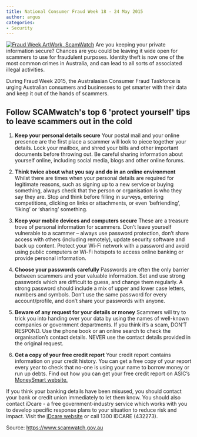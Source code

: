 ```yaml
---
title: National Consumer Fraud Week 18 - 24 May 2015
author: angus
categories:
- Security
---
```


[![Fraud Week ArtWork, ScamWatch](/assets/images/FRAUD-WEEK-ARTWORK_Landscape_D01.jpg)](https://www.scamwatch.gov.au/)
Are you keeping your private information secure? Chances are you could be leaving it wide open for scammers to use for fraudulent purposes. Identity theft is now one of the most common crimes in Australia, and can lead to all sorts of associated illegal activities.

During Fraud Week 2015, the Australasian Consumer Fraud Taskforce is urging Australian consumers and businesses to get smarter with their data and keep it out of the hands of scammers.


## Follow SCAMwatch's top 6 'protect yourself' tips to leave scammers out in the cold

  1. **Keep your personal details secure**
Your postal mail and your online presence are the first place a scammer will look to piece together your details. Lock your mailbox, and shred your bills and other important documents before throwing out. Be careful sharing information about yourself online, including social media, blogs and other online forums.


  2. **Think twice about what you say and do in an online environment**
Whilst there are times when your personal details are required for legitimate reasons, such as signing up to a new service or buying something, always check that the person or organisation is who they say they are. Stop and think before filling in surveys, entering competitions, clicking on links or attachments, or even ‘befriending’, ‘liking’ or ‘sharing’ something.


  3. **Keep your mobile devices and computers secure**
These are a treasure trove of personal information for scammers. Don’t leave yourself vulnerable to a scammer – always use password protection, don’t share access with others (including remotely), update security software and back up content. Protect your Wi-Fi network with a password and avoid using public computers or Wi-Fi hotspots to access online banking or provide personal information.


  4. **Choose your passwords carefully**
Passwords are often the only barrier between scammers and your valuable information. Set and use strong passwords which are difficult to guess, and change them regularly. A strong password should include a mix of upper and lower case letters, numbers and symbols. Don’t use the same password for every account/profile, and don’t share your passwords with anyone.


  5. **Beware of any request for your details or money**
Scammers will try to trick you into handing over your data by using the names of well-known companies or government departments. If you think it’s a scam, DON’T RESPOND. Use the phone book or an online search to check the organisation’s contact details. NEVER use the contact details provided in the original request.


  6. **Get a copy of your free credit report**
Your credit report contains information on your credit history. You can get a free copy of your report every year to check that no-one is using your name to borrow money or run up debts. Find out how you can get your free credit report on ASIC’s [MoneySmart website.](https://www.moneysmart.gov.au/borrowing-and-credit/borrowing-basics/credit-reports#Get)


If you think your banking details have been misused, you should contact your bank or credit union immediately to let them know. You should also contact iDcare - a free government-industry service which works with you to develop specific response plans to your situation to reduce risk and impact. Visit the [iDcare website](https://www.idcare.org/) or call 1300 IDCARE (432273).

Source: https://www.scamwatch.gov.au
